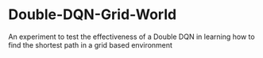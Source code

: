 # Double-DQN-Grid-World
An experiment to test the effectiveness of a Double DQN in learning how to find the shortest path in a grid based environment
